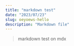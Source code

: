 ```yaml
---
title: "markdown test"
date: "2023/07/23"
slug: oeyoews-hello
description: "Markdown file"
---
```


> markdown test on mdx